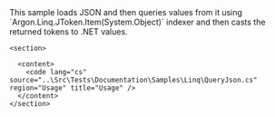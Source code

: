 <?xml version="1.0" encoding="utf-8"?>
<topic id="QueryJson" revisionNumber="1">
  <developerConceptualDocument xmlns="http://ddue.schemas.microsoft.com/authoring/2003/5" xmlns:xlink="http://www.w3.org/1999/xlink">This sample loads JSON and then queries values from it using
      `Argon.Linq.JToken.Item(System.Object)`
      indexer and then casts the returned tokens to .NET values.

    <section>

      <content>
        <code lang="cs" source="..\Src\Tests\Documentation\Samples\Linq\QueryJson.cs" region="Usage" title="Usage" />
      </content>
    </section>